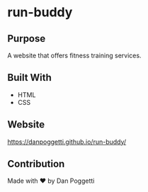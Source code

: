 # run-buddy

## Purpose
A website that offers fitness training services.

## Built With
* HTML
* CSS

## Website
https://danpoggetti.github.io/run-buddy/

## Contribution
Made with ❤️ by Dan Poggetti
